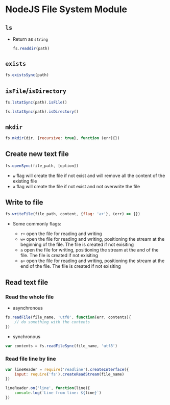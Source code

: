 # NodeJS File System Module

## `ls`

- Return as `string`

    ```javascript
    fs.readdir(path)
    ```

## `exists`

```javascript
fs.existsSync(path)
```

## `isFile`/`isDirectory`

```javascript
fs.lstatSync(path).isFile()

fs.lstatSync(path).isDirectory()
```

## `mkdir`

```javascript
fs.mkdir(dir, {recursive: true}, function (err){})
```

## Create new text file

```javascript
fs.openSync(file_path, [option])
```

- `w` flag will create the file if not exist and will remove all the content of the existing file
- `a` flag will create the file if not exist and not overwrite the file

## Write to file

```javascript
fs.writeFile(file_path, content, {flag: 'a+'}, (err) => {})
```

- Some commonly flags:

    - `r+` open the file for reading and writing
    - `w+` open the file for reading and writing, positioning the stream at the beginning of the file. The file is created if not exisiting
    - `a` open the file for writing, positioning the stream at the and of the file. The file is created if not exisiting
    - `a+` open the file for reading and writing, positioning the stream at the end of the file. The file is created if not exisiting

## Read text file

### Read the whole file

- asynchronous

```javascript
fs.readFile(file_name, 'utf8', function(err, contents){
    // do something with the contents
})
```

- synchronous

```javascript
var contents = fs.readFileSync(file_name, 'utf8')
```

### Read file line by line

```javascript
var lineReader = require('readline').createInterface({
    input: require('fs').createReadStream(file_name)
})

lineReader.on('line', function(line){
    console.log(`Line from line: ${line}`)
})
```